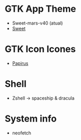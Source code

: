 # GTK App Theme
* Sweet-mars-v40 (atual)
* [Sweet](https://www.gnome-look.org/p/1253385/) 

# GTK Icon Icones
* [Papirus](https://github.com/PapirusDevelopmentTeam/papirus-icon-theme)

# Shell
* Zshell -> spaceship & dracula 

# System info
* neofetch
